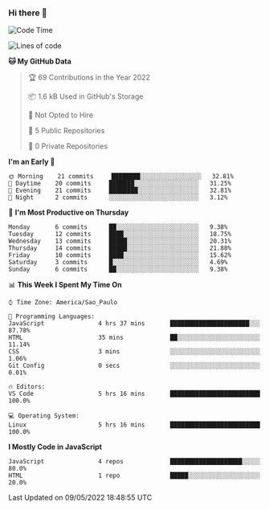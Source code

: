 ### Hi there 👋



<!--START_SECTION:waka-->
![Code Time](http://img.shields.io/badge/Code%20Time-108%20hrs%2054%20mins-blue)

![Lines of code](https://img.shields.io/badge/From%20Hello%20World%20I%27ve%20Written-20%20Thousand%20lines%20of%20code-blue)

**🐱 My GitHub Data** 

> 🏆 69 Contributions in the Year 2022
 > 
> 📦 1.6 kB Used in GitHub's Storage 
 > 
> 🚫 Not Opted to Hire
 > 
> 📜 5 Public Repositories 
 > 
> 🔑 0 Private Repositories  
 > 
**I'm an Early 🐤** 

```text
🌞 Morning    21 commits     ████████░░░░░░░░░░░░░░░░░   32.81% 
🌆 Daytime    20 commits     ███████░░░░░░░░░░░░░░░░░░   31.25% 
🌃 Evening    21 commits     ████████░░░░░░░░░░░░░░░░░   32.81% 
🌙 Night      2 commits      ░░░░░░░░░░░░░░░░░░░░░░░░░   3.12%

```
📅 **I'm Most Productive on Thursday** 

```text
Monday       6 commits      ██░░░░░░░░░░░░░░░░░░░░░░░   9.38% 
Tuesday      12 commits     ████░░░░░░░░░░░░░░░░░░░░░   18.75% 
Wednesday    13 commits     █████░░░░░░░░░░░░░░░░░░░░   20.31% 
Thursday     14 commits     █████░░░░░░░░░░░░░░░░░░░░   21.88% 
Friday       10 commits     ████░░░░░░░░░░░░░░░░░░░░░   15.62% 
Saturday     3 commits      █░░░░░░░░░░░░░░░░░░░░░░░░   4.69% 
Sunday       6 commits      ██░░░░░░░░░░░░░░░░░░░░░░░   9.38%

```


📊 **This Week I Spent My Time On** 

```text
⌚︎ Time Zone: America/Sao_Paulo

💬 Programming Languages: 
JavaScript               4 hrs 37 mins       ██████████████████████░░░   87.78% 
HTML                     35 mins             ██░░░░░░░░░░░░░░░░░░░░░░░   11.14% 
CSS                      3 mins              ░░░░░░░░░░░░░░░░░░░░░░░░░   1.06% 
Git Config               0 secs              ░░░░░░░░░░░░░░░░░░░░░░░░░   0.01%

🔥 Editors: 
VS Code                  5 hrs 16 mins       █████████████████████████   100.0%

💻 Operating System: 
Linux                    5 hrs 16 mins       █████████████████████████   100.0%

```

**I Mostly Code in JavaScript** 

```text
JavaScript               4 repos             ████████████████████░░░░░   80.0% 
HTML                     1 repo              █████░░░░░░░░░░░░░░░░░░░░   20.0%

```



 Last Updated on 09/05/2022 18:48:55 UTC
<!--END_SECTION:waka-->

